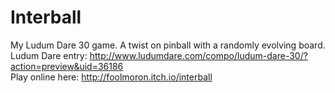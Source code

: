 Interball
=========

My Ludum Dare 30 game. A twist on pinball with a randomly evolving board.  
Ludum Dare entry: http://www.ludumdare.com/compo/ludum-dare-30/?action=preview&uid=36186  
Play online here: http://foolmoron.itch.io/interball
